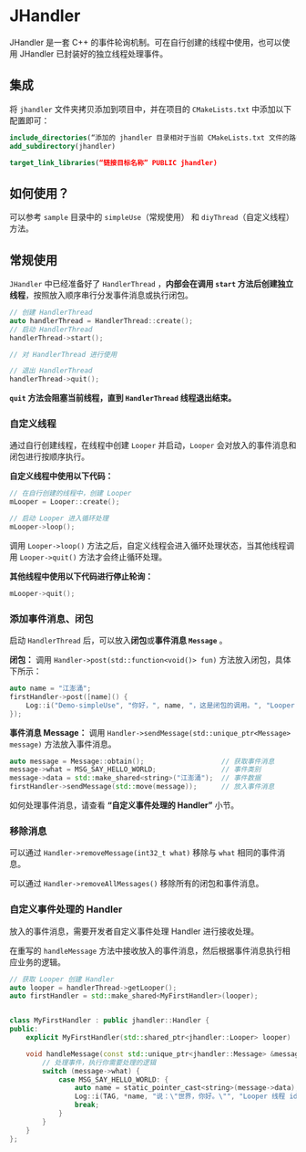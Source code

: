 # JHandler

JHandler 是一套 C++ 的事件轮询机制。可在自行创建的线程中使用，也可以使用 JHandler 已封装好的独立线程处理事件。

## 集成

将 `jhandler` 文件夹拷贝添加到项目中，并在项目的 `CMakeLists.txt` 中添加以下配置即可：

```cmake
include_directories(“添加的 jhandler 目录相对于当前 CMakeLists.txt 文件的路径”/JHandler/include)
add_subdirectory(jhandler)

target_link_libraries(“链接目标名称” PUBLIC jhandler)
```

## 如何使用？

可以参考 `sample` 目录中的 `simpleUse`（常规使用） 和 `diyThread`（自定义线程） 方法。

## 常规使用

`JHandler` 中已经准备好了 `HandlerThread` ，**内部会在调用 `start` 方法后创建独立线程**，按照放入顺序串行分发事件消息或执行闭包。

```cpp
// 创建 HandlerThread
auto handlerThread = HandlerThread::create();
// 启动 HandlerThread
handlerThread->start();

// 对 HandlerThread 进行使用

// 退出 HandlerThread
handlerThread->quit();
```

**`quit` 方法会阻塞当前线程，直到 `HandlerThread` 线程退出结束。**

### 自定义线程

通过自行创建线程，在线程中创建 `Looper` 并启动，`Looper` 会对放入的事件消息和闭包进行按顺序执行。

**自定义线程中使用以下代码：**

```cpp
// 在自行创建的线程中，创建 Looper
mLooper = Looper::create();

// 启动 Looper 进入循环处理
mLooper->loop();
```

调用 `Looper->loop()` 方法之后，自定义线程会进入循环处理状态，当其他线程调用 `Looper->quit()` 方法才会终止循环处理。

**其他线程中使用以下代码进行停止轮询：**

```cpp
mLooper->quit();
```

### 添加事件消息、闭包

启动 `HandlerThread` 后，可以放入**闭包**或**事件消息 `Message`** 。

**闭包：** 调用 `Handler->post(std::function<void()> fun)` 方法放入闭包，具体下所示：

```cpp
auto name = "江澎涌";
firstHandler->post([name]() {
    Log::i("Demo-simpleUse", "你好，", name, "，这是闭包的调用。", "Looper 线程 id=", this_thread::get_id());
});
```

**事件消息 Message：** 调用 `Handler->sendMessage(std::unique_ptr<Message> message)` 方法放入事件消息。

```cpp
auto message = Message::obtain();                   // 获取事件消息
message->what = MSG_SAY_HELLO_WORLD;                // 事件类别
message->data = std::make_shared<string>("江澎涌");  // 事件数据
firstHandler->sendMessage(std::move(message));      // 放入事件消息
```

如何处理事件消息，请查看 **“自定义事件处理的 Handler”** 小节。

### 移除消息

可以通过 `Handler->removeMessage(int32_t what)` 移除与 `what` 相同的事件消息。

可以通过 `Handler->removeAllMessages()` 移除所有的闭包和事件消息。

### 自定义事件处理的 Handler

放入的事件消息，需要开发者自定义事件处理 Handler 进行接收处理。

在重写的 `handleMessage` 方法中接收放入的事件消息，然后根据事件消息执行相应业务的逻辑。

```cpp
// 获取 Looper 创建 Handler
auto looper = handlerThread->getLooper();
auto firstHandler = std::make_shared<MyFirstHandler>(looper);


class MyFirstHandler : public jhandler::Handler {
public:
    explicit MyFirstHandler(std::shared_ptr<jhandler::Looper> looper) : jhandler::Handler(std::move(looper)) {}

    void handleMessage(const std::unique_ptr<jhandler::Message> &message) override {
        // 处理事件，执行你需要处理的逻辑
        switch (message->what) {
            case MSG_SAY_HELLO_WORLD: {
                auto name = static_pointer_cast<string>(message->data);
                Log::i(TAG, *name, "说：\"世界，你好。\"", "Looper 线程 id=", this_thread::get_id());
                break;
            }
        }
    }
};

```